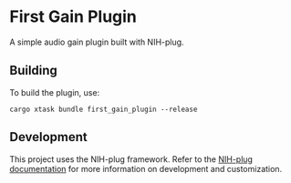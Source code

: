 # First Gain Plugin

A simple audio gain plugin built with NIH-plug.

## Building

To build the plugin, use:

```
cargo xtask bundle first_gain_plugin --release
```

## Development

This project uses the NIH-plug framework. Refer to the [NIH-plug documentation](https://github.com/robbert-vdh/nih-plug) for more information on development and customization.
